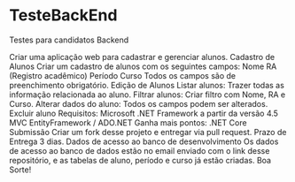 # TesteBackEnd
Testes para candidatos Backend

Criar uma aplicação web para cadastrar e gerenciar alunos.
Cadastro de Alunos
Criar um cadastro de alunos com os seguintes campos:
Nome
RA (Registro acadêmico)
Período
Curso
Todos os campos são de preenchimento obrigatório.
Edição de Alunos
Listar alunos: Trazer todas as informação relacionada ao aluno.
Filtrar alunos: Criar filtro com Nome, RA e Curso.
Alterar dados do aluno: Todos os campos podem ser alterados.
Excluir aluno
Requisitos:
Microsoft .NET Framework a partir da versão 4.5
MVC
EntityFramework / ADO.NET
Ganha mais pontos:
.NET Core
Submissão
Criar um fork desse projeto e entregar via pull request.
Prazo de Entrega
3 dias.
Dados de acesso ao banco de desenvolvimento
Os dados de acesso ao banco de dados estão no email enviado com o link desse repositório, e as tabelas de aluno, período e curso já estão criadas.
Boa Sorte!
